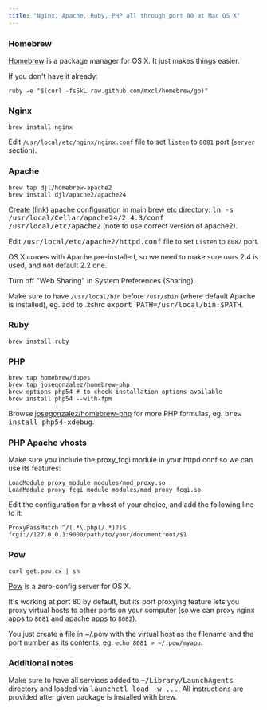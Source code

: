```yaml
---
title: "Nginx, Apache, Ruby, PHP all through port 80 at Mac OS X"
---
```


### Homebrew

[Homebrew](http://mxcl.github.com/homebrew/) is a package manager for OS X. It just makes things easier.

If you don't have it already:

    ruby -e "$(curl -fsSkL raw.github.com/mxcl/homebrew/go)"

### Nginx

    brew install nginx

Edit `/usr/local/etc/nginx/nginx.conf` file to set `listen` to `8081` port (`server` section).

### Apache

    brew tap djl/homebrew-apache2
    brew install djl/apache2/apache24

Create (link) apache configuration in main brew etc directory: <kbd>ln -s /usr/local/Cellar/apache24/2.4.3/conf /usr/local/etc/apache2</kbd> (note to use correct version of apache2).

Edit <kbd>/usr/local/etc/apache2/httpd.conf</kbd> file to set <code>Listen</code> to <code>8082</code> port.

OS X comes with Apache pre-installed, so we need to make sure ours 2.4 is used, and not default 2.2 one.

Turn off "Web Sharing" in System Preferences (Sharing).

Make sure to have <code>/usr/local/bin</code> before <code>/usr/sbin</code> (where default Apache is installed), eg. add to .zshrc <kbd>export PATH=/usr/local/bin:$PATH</kbd>.



### Ruby

    brew install ruby

### PHP

    brew tap homebrew/dupes
    brew tap josegonzalez/homebrew-php
    brew options php54 # to check installation options available
    brew install php54 --with-fpm

Browse <a href="https://github.com/josegonzalez/homebrew-php/tree/master/Formula">josegonzalez/homebrew-php</a> for more PHP formulas, eg. <kbd>brew install php54-xdebug</kbd>.

### PHP Apache vhosts

Make sure you include the proxy_fcgi module in your httpd.conf so we can use its features:

    LoadModule proxy_module modules/mod_proxy.so
    LoadModule proxy_fcgi_module modules/mod_proxy_fcgi.so

Edit the configuration for a vhost of your choice, and add the following line to it:

    ProxyPassMatch ^/(.*\.php(/.*)?)$ fcgi://127.0.0.1:9000/path/to/your/documentroot/$1

### Pow

    curl get.pow.cx | sh

[Pow](http://pow.cx/) is a zero-config server for OS X. 

It's working at port 80 by default, but its port proxying feature lets you proxy virtual hosts to other ports on your computer (so we can proxy nginx apps to `8081` and apache apps to `8082`). 

You just create a file in ~/.pow with the virtual host as the filename and the port number as its contents, eg. `echo 8081 > ~/.pow/myapp`.

### Additional notes

Make sure to have all services added to <kbd>~/Library/LaunchAgents</kbd> directory and loaded via <kbd>launchctl load -w ...</kbd>. All instructions are provided after given package is installed with brew.
